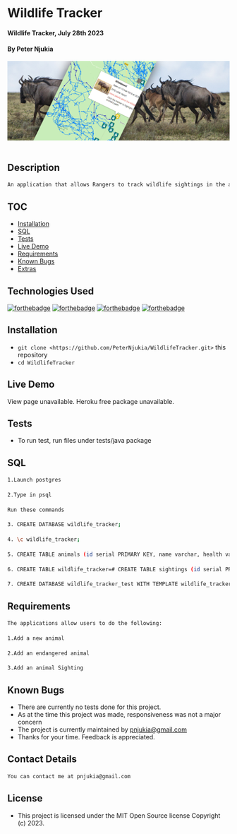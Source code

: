 # Wildlife Tracker
#### Wildlife Tracker, July 28th 2023
#### By **Peter Njukia**
![](screenshots/WildlifeTracker.jpg)
![]()
## Description

```bash
An application that allows Rangers to track wildlife sightings in the area.
```

## TOC

- [Installation](#Installation)
- [SQL](#SQL)
- [Tests](#Tests)
- [Live Demo](#Tests)
- [Requirements](#Requirements)
- [Known Bugs](#Requirements)
- [Extras](#extras)



## Technologies Used
[![forthebadge](https://forthebadge.com/images/badges/powered-by-electricity.svg)](https://forthebadge.com)
[![forthebadge](https://forthebadge.com/images/badges/made-with-java.svg)](https://forthebadge.com)
[![forthebadge](https://forthebadge.com/images/badges/uses-html.svg)](https://forthebadge.com)
[![forthebadge](https://forthebadge.com/images/badges/uses-css.svg)](https://forthebadge.com)

## Installation
* `git clone <https://github.com/PeterNjukia/WildlifeTracker.git>` this repository
* `cd WildlifeTracker`


## Live Demo
View page unavailable. Heroku free package unavailable.

## Tests

- To run test, run files under tests/java package 


## SQL
```bash
1.Launch postgres

2.Type in psql

Run these commands

3. CREATE DATABASE wildlife_tracker;

4. \c wildlife_tracker;

5. CREATE TABLE animals (id serial PRIMARY KEY, name varchar, health varchar, age varchar, type varchar);

6. CREATE TABLE wildlife_tracker=# CREATE TABLE sightings (id serial PRIMARY KEY, animal_id int, location varchar, ranger_name varchar, timestamp timestamp);

7. CREATE DATABASE wildlife_tracker_test WITH TEMPLATE wildlife_tracker;

```
## Requirements
```bash
The applications allow users to do the following:

1.Add a new animal
 
2.Add an endangered animal

3.Add an animal Sighting

```

## Known Bugs
- There are currently no tests done for this project.
- As at the time this project was made, responsiveness was not a major concern 
- The project is currently maintained by pnjukia@gmail.com 
- Thanks for your time. Feedback is appreciated.



## Contact Details
```bash
You can contact me at pnjukia@gmail.com
```

## License
- This project is licensed under the MIT Open Source license Copyright (c) 2023.
